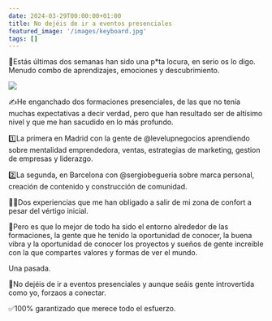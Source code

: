 ```yaml
---
date: 2024-03-29T00:00:00+01:00
title: No dejéis de ir a eventos presenciales
featured_image: '/images/keyboard.jpg'
tags: []
---
```


🤯Estás últimas dos semanas han sido una p*ta locura, en serio os lo digo. Menudo combo de aprendizajes, emociones y descubrimiento.

![](/images/blog/eventos-presenciales.jpg)


✍️He enganchado dos formaciones presenciales, de las que no tenía muchas expectativas a decir verdad, pero que han resultado ser de altísimo nivel y que me han sacudido en lo más profundo.

1️⃣La primera en Madrid con la gente de @levelupnegocios aprendiendo sobre mentalidad emprendedora, ventas, estrategias de marketing, gestion de empresas y liderazgo.

2️⃣La segunda, en Barcelona con @sergiobegueria sobre marca personal, creación de contenido y construcción de comunidad.

🏄‍♂️Dos experiencias que me han obligado a salir de mi zona de confort a pesar del vértigo inicial.

👫Pero es que lo mejor de todo ha sido el entorno alrededor de las formaciones, la gente que he tenido la oportunidad de conocer, la buena vibra y la oportunidad de conocer los proyectos y sueños de gente increible con la que compartes valores y formas de ver el mundo.

Una pasada.

🚀No dejéis de ir a eventos presenciales y aunque seáis gente introvertida como yo, forzaos a conectar.

✅100% garantizado que merece todo el esfuerzo.

